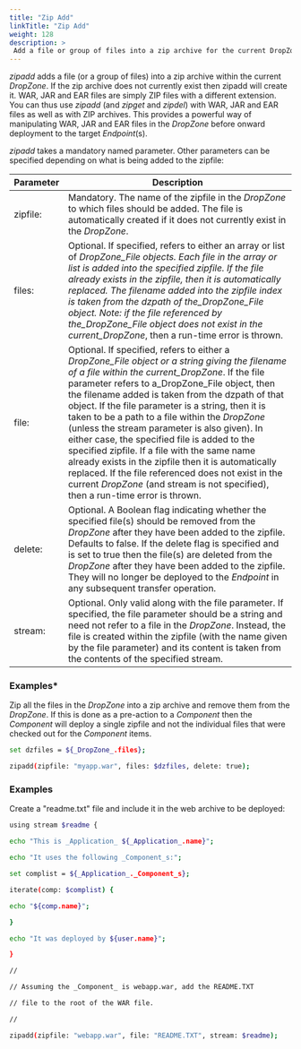 ```yaml
---
title: "Zip Add"
linkTitle: "Zip Add"
weight: 128
description: >
 Add a file or group of files into a zip archive for the current DropZone.  
---
```


_zipadd_ adds a file (or a group of files) into a zip archive within the current _DropZone_. If the zip archive does not currently exist then zipadd will create it. WAR, JAR and EAR files are simply ZIP files with a different extension. You can thus use _zipadd_ (and _zipget_ and _zipdel_) with WAR, JAR and EAR files as well as with ZIP archives. This provides a powerful way of manipulating WAR, JAR and EAR files in the _DropZone_ before onward deployment to the target _Endpoint_(s).

_zipadd_ takes a mandatory named parameter. Other parameters can be specified depending on what is being added to the zipfile:

| Parameter | Description                                                                                                                                                                                                                                                                                                                                                                                                                                                                                                                                                                                                                                                                                                         |
|-----------|---------------------------------------------------------------------------------------------------------------------------------------------------------------------------------------------------------------------------------------------------------------------------------------------------------------------------------------------------------------------------------------------------------------------------------------------------------------------------------------------------------------------------------------------------------------------------------------------------------------------------------------------------------------------------------------------------------------------|
| zipfile:  | Mandatory. The name of the zipfile in the _DropZone_ to which files should be added. The file is automatically created if it does not currently exist in the _DropZone_.                                                                                                                                                                                                                                                                                                                                                                                                                                                                                                                                            |
| files:    | Optional. If specified, refers to either an array or list of _DropZone_File objects. Each file in the array or list is added into the specified zipfile. If the file already exists in the zipfile, then it is automatically replaced. The filename added into the zipfile index is taken from the dzpath of the_DropZone_File object. Note: if the file referenced by the_DropZone_File object does not exist in the current_DropZone_, then a run-time error is thrown.                                                                                                                                                                                                                                           |
| file:     | Optional. If specified, refers to either a _DropZone_File object or a string giving the filename of a file within the current_DropZone_. If the file parameter refers to a_DropZone_File object, then the filename added is taken from the dzpath of that object. If the file parameter is a string, then it is taken to be a path to a file within the _DropZone_ (unless the stream parameter is also given). In either case, the specified file is added to the specified zipfile. If a file with the same name already exists in the zipfile then it is automatically replaced. If the file referenced does not exist in the current _DropZone_ (and stream is not specified), then a run-time error is thrown. |
| delete:   | Optional. A Boolean flag indicating whether the specified file(s) should be removed from the _DropZone_ after they have been added to the zipfile. Defaults to false. If the delete flag is specified and is set to true then the file(s) are deleted from the _DropZone_ after they have been added to the zipfile. They will no longer be deployed to the _Endpoint_ in any subsequent transfer operation.                                                                                                                                                                                                                                                                                                        |
| stream:   | Optional. Only valid along with the file parameter. If specified, the file parameter should be a string and need not refer to a file in the _DropZone_. Instead, the file is created within the zipfile (with the name given by the file parameter) and its content is taken from the contents of the specified stream.                                                                                                                                                                                                                                                                                                                                                                                             |

### Examples*

Zip all the files in the _DropZone_ into a zip archive and remove them from the _DropZone_. If this is done as a pre-action to a _Component_ then the _Component_ will deploy a single zipfile and not the individual files that were checked out for the _Component_ items.

```bash
set dzfiles = ${_DropZone_.files};

zipadd(zipfile: "myapp.war", files: $dzfiles, delete: true);
```

### Examples

Create a "readme.txt" file and include it in the web archive to be deployed:

```bash
using stream $readme {

echo "This is _Application_ ${_Application_.name}";

echo "It uses the following _Component_s:";

set complist = ${_Application_._Component_s};

iterate(comp: $complist) {

echo "${comp.name}";

}

echo "It was deployed by ${user.name}";

}

//

// Assuming the _Component_ is webapp.war, add the README.TXT

// file to the root of the WAR file.

//

zipadd(zipfile: "webapp.war", file: "README.TXT", stream: $readme);
```
